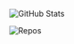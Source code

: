 ![GitHub Stats](https://github-readme-stats.vercel.app/api?username=Guillerhv&show_icons=true)

![Repos](https://img.shields.io/github/repositories/Guillerhv?style=social&label=Repositorios&logo=github&color=blue)
